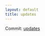 ```yaml
---
layout: default
title: updates
---
```


Commit: [updates](https://github.com/DanGahanCGI/DanGahanCGI.github.io/commit/bb1760bc754641e72392ee408f798f355446ecde)

